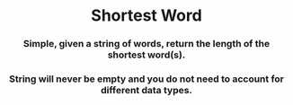 <div align = "center">

# Shortest Word

</div>

<div align = "center">

<h3>Simple, given a string of words, return the length of the shortest word(s).</h3>

<h3>String will never be empty and you do not need to account for different data types.</h3>

</div>
